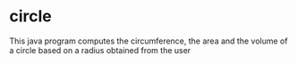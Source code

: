 # circle

This java program computes the circumference, the area and the volume of a circle based on a radius obtained from the user

# 
